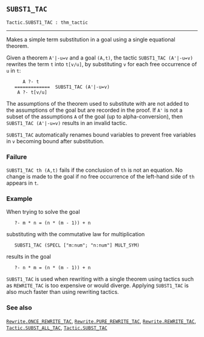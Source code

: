 ## `SUBST1_TAC`

``` hol4
Tactic.SUBST1_TAC : thm_tactic
```

------------------------------------------------------------------------

Makes a simple term substitution in a goal using a single equational
theorem.

Given a theorem `A'|-u=v` and a goal `(A,t)`, the tactic
`SUBST1_TAC (A'|-u=v)` rewrites the term `t` into `t[v/u]`, by
substituting `v` for each free occurrence of `u` in `t`:

``` hol4
      A ?- t
   =============  SUBST1_TAC (A'|-u=v)
    A ?- t[v/u]
```

The assumptions of the theorem used to substitute with are not added to
the assumptions of the goal but are recorded in the proof. If `A'` is
not a subset of the assumptions `A` of the goal (up to
alpha-conversion), then `SUBST1_TAC (A'|-u=v)` results in an invalid
tactic.

`SUBST1_TAC` automatically renames bound variables to prevent free
variables in `v` becoming bound after substitution.

### Failure

`SUBST1_TAC th (A,t)` fails if the conclusion of `th` is not an
equation. No change is made to the goal if no free occurrence of the
left-hand side of `th` appears in `t`.

### Example

When trying to solve the goal

``` hol4
   ?- m * n = (n * (m - 1)) + n
```

substituting with the commutative law for multiplication

``` hol4
   SUBST1_TAC (SPECL ["m:num"; "n:num"] MULT_SYM)
```

results in the goal

``` hol4
   ?- n * m = (n * (m - 1)) + n
```

`SUBST1_TAC` is used when rewriting with a single theorem using tactics
such as `REWRITE_TAC` is too expensive or would diverge. Applying
`SUBST1_TAC` is also much faster than using rewriting tactics.

### See also

[`Rewrite.ONCE_REWRITE_TAC`](#Rewrite.ONCE_REWRITE_TAC),
[`Rewrite.PURE_REWRITE_TAC`](#Rewrite.PURE_REWRITE_TAC),
[`Rewrite.REWRITE_TAC`](#Rewrite.REWRITE_TAC),
[`Tactic.SUBST_ALL_TAC`](#Tactic.SUBST_ALL_TAC),
[`Tactic.SUBST_TAC`](#Tactic.SUBST_TAC)
